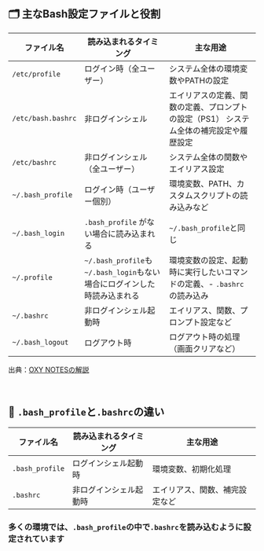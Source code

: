 ## 🗂️ 主なBash設定ファイルと役割

| ファイル名 | 読み込まれるタイミング | 主な用途 |
|----------------------|-------------------|-------------------|
| `/etc/profile` | ログイン時（全ユーザー） | システム全体の環境変数やPATHの設定 |
| `/etc/bash.bashrc`  | 非ログインシェル | エイリアスの定義、関数の定義、プロンプトの設定（PS1） システム全体の補完設定や履歴設定|
| `/etc/bashrc` | 非ログインシェル（全ユーザー）| システム全体の関数やエイリアス設定 |
| `~/.bash_profile` | ログイン時（ユーザー個別）| 環境変数、PATH、カスタムスクリプトの読み込みなど |
|  `~/.bash_login` | `.bash_profile` がない場合に読み込まれる | `~/.bash_profile`と同じ |
| `~/.profile` | `~/.bash_profile`も`~/.bash_login`もない場合にログインした時読み込まれる | 環境変数の設定、起動時に実行したいコマンドの定義、-   `.bashrc` の読み込み |
| `~/.bashrc` | 非ログインシェル起動時 | エイリアス、関数、プロンプト設定など |
| `~/.bash_logout` | ログアウト時 | ログアウト時の処理（画面クリアなど）|

出典：[OXY NOTESの解説](https://oxynotes.com/?p=5418)

<br>

## 🔄 `.bash_profile`と`.bashrc`の違い

| ファイル名 | 読み込まれるタイミング | 主な用途 |
|-------------------|-------------------|-----------------|
| `.bash_profile` | ログインシェル起動時 |環境変数、初期化処理 |
| `.bashrc` | 非ログインシェル起動時 | エイリアス、関数、補完設定など |

### 多くの環境では、`.bash_profile`の中で`.bashrc`を読み込むように設定されています
